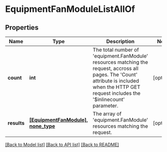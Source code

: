 # EquipmentFanModuleListAllOf

## Properties
Name | Type | Description | Notes
------------ | ------------- | ------------- | -------------
**count** | **int** | The total number of &#39;equipment.FanModule&#39; resources matching the request, accross all pages. The &#39;Count&#39; attribute is included when the HTTP GET request includes the &#39;$inlinecount&#39; parameter. | [optional] 
**results** | [**[EquipmentFanModule], none_type**](EquipmentFanModule.md) | The array of &#39;equipment.FanModule&#39; resources matching the request. | [optional] 

[[Back to Model list]](../README.md#documentation-for-models) [[Back to API list]](../README.md#documentation-for-api-endpoints) [[Back to README]](../README.md)


